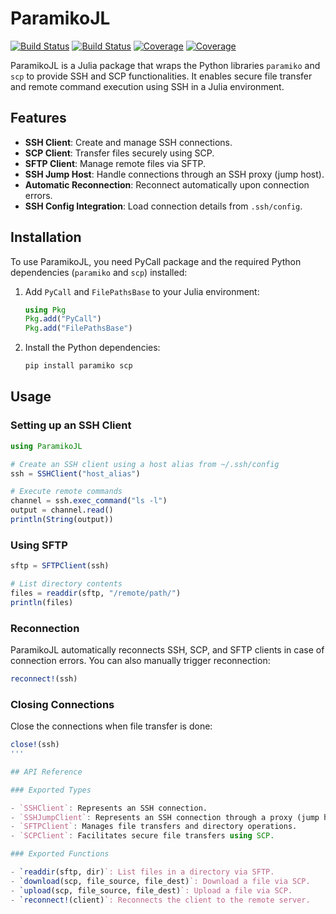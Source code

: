 # ParamikoJL

[![Build Status](https://github.com/IvanKuznetsoff/ParamikoJL.jl/actions/workflows/CI.yml/badge.svg?branch=main)](https://github.com/IvanKuznetsoff/ParamikoJL.jl/actions/workflows/CI.yml?query=branch%3Amain)
[![Build Status](https://app.travis-ci.com/IvanKuznetsoff/ParamikoJL.jl.svg?branch=main)](https://app.travis-ci.com/IvanKuznetsoff/ParamikoJL.jl)
[![Coverage](https://codecov.io/gh/IvanKuznetsoff/ParamikoJL.jl/branch/main/graph/badge.svg)](https://codecov.io/gh/IvanKuznetsoff/ParamikoJL.jl)
[![Coverage](https://coveralls.io/repos/github/IvanKuznetsoff/ParamikoJL.jl/badge.svg?branch=main)](https://coveralls.io/github/IvanKuznetsoff/ParamikoJL.jl?branch=main)

ParamikoJL is a Julia package that wraps the Python libraries `paramiko` and `scp` to provide SSH and SCP functionalities. It enables secure file transfer and remote command execution using SSH in a Julia environment.


## Features

- **SSH Client**: Create and manage SSH connections.
- **SCP Client**: Transfer files securely using SCP.
- **SFTP Client**: Manage remote files via SFTP.
- **SSH Jump Host**: Handle connections through an SSH proxy (jump host).
- **Automatic Reconnection**: Reconnect automatically upon connection errors.
- **SSH Config Integration**: Load connection details from `.ssh/config`.

## Installation

To use ParamikoJL, you need PyCall package and the required Python dependencies (`paramiko` and `scp`) installed:

1. Add `PyCall` and `FilePathsBase` to your Julia environment:
   ```julia
   using Pkg
   Pkg.add("PyCall")
   Pkg.add("FilePathsBase")
2. Install the Python dependencies:
   ```sh
   pip install paramiko scp
   ```

## Usage

### Setting up an SSH Client

```julia
using ParamikoJL

# Create an SSH client using a host alias from ~/.ssh/config
ssh = SSHClient("host_alias")

# Execute remote commands
channel = ssh.exec_command("ls -l")
output = channel.read()
println(String(output))
```

### Using SFTP

```julia
sftp = SFTPClient(ssh)

# List directory contents
files = readdir(sftp, "/remote/path/")
println(files)
```

### Reconnection
ParamikoJL automatically reconnects SSH, SCP, and SFTP clients in case of connection errors. 
You can also manually trigger reconnection:

```julia
reconnect!(ssh)
```

### Closing Connections

 Close the connections when file transfer is done:
 ```julia
close!(ssh)
'''

## API Reference

### Exported Types

- `SSHClient`: Represents an SSH connection.
- `SSHJumpClient`: Represents an SSH connection through a proxy (jump host).
- `SFTPClient`: Manages file transfers and directory operations.
- `SCPClient`: Facilitates secure file transfers using SCP.

### Exported Functions

- `readdir(sftp, dir)`: List files in a directory via SFTP.
- `download(scp, file_source, file_dest)`: Download a file via SCP.
- `upload(scp, file_source, file_dest)`: Upload a file via SCP.
- `reconnect!(client)`: Reconnects the client to the remote server.



